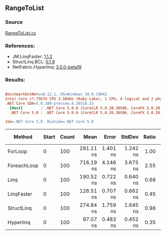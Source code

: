 ﻿## RangeToList

### Source
[RangeToList.cs](../LinqBenchmarks/RangeToList.cs)

### References:
- JM.LinqFaster: [1.1.2](https://www.nuget.org/packages/JM.LinqFaster/1.1.2)
- StructLinq.BCL: [0.1.9](https://www.nuget.org/packages/StructLinq.BCL/0.1.9)
- NetFabric.Hyperlinq: [3.0.0-beta19](https://www.nuget.org/packages/NetFabric.Hyperlinq/3.0.0-beta19)

### Results:
``` ini

BenchmarkDotNet=v0.12.1, OS=Windows 10.0.19042
Intel Core i7-7567U CPU 3.50GHz (Kaby Lake), 1 CPU, 4 logical and 2 physical cores
.NET Core SDK=5.0.100-preview.6.20318.15
  [Host]        : .NET Core 5.0.0 (CoreCLR 5.0.20.30506, CoreFX 5.0.20.30506), X64 RyuJIT
  .NET Core 5.0 : .NET Core 5.0.0 (CoreCLR 5.0.20.30506, CoreFX 5.0.20.30506), X64 RyuJIT

Job=.NET Core 5.0  Runtime=.NET Core 5.0  

```
|      Method | Start | Count |      Mean |    Error |   StdDev | Ratio |  Gen 0 | Gen 1 | Gen 2 | Allocated |
|------------ |------ |------ |----------:|---------:|---------:|------:|-------:|------:|------:|----------:|
|     ForLoop |     0 |   100 | 281.11 ns | 1.401 ns | 1.242 ns |  1.00 | 0.5660 |     - |     - |    1184 B |
| ForeachLoop |     0 |   100 | 716.19 ns | 4.146 ns | 3.675 ns |  2.55 | 0.5922 |     - |     - |    1240 B |
|        Linq |     0 |   100 | 190.52 ns | 0.722 ns | 0.640 ns |  0.68 | 0.2370 |     - |     - |     496 B |
|  LinqFaster |     0 |   100 | 126.51 ns | 0.707 ns | 0.662 ns |  0.45 | 0.4206 |     - |     - |     880 B |
|  StructLinq |     0 |   100 | 274.84 ns | 1.759 ns | 1.645 ns |  0.98 | 0.5774 |     - |     - |    1208 B |
|   Hyperlinq |     0 |   100 |  97.07 ns | 0.483 ns | 0.452 ns |  0.35 | 0.2333 |     - |     - |     488 B |
